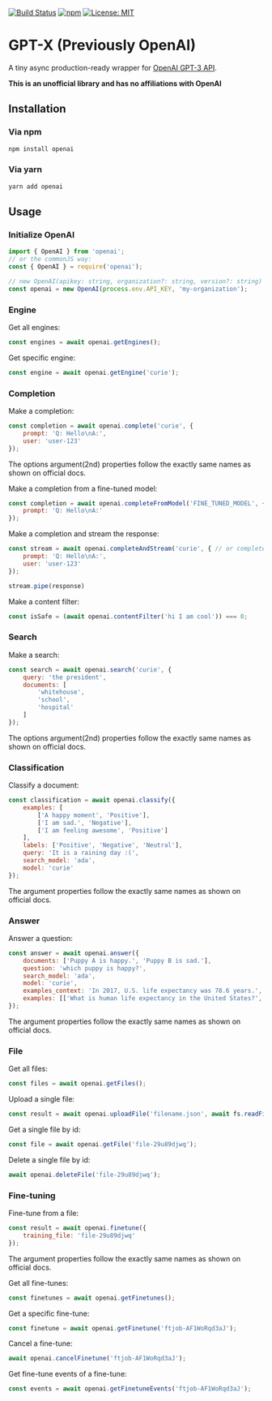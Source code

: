 [![Build Status](https://github.com/ceifa/openai/actions/workflows/publish.yml/badge.svg)](https://github.com/ceifa/openai/actions/workflows/publish.yml)
[![npm](https://img.shields.io/npm/v/openai.svg)](https://npmjs.com/package/openai)
[![License: MIT](https://img.shields.io/badge/License-MIT-yellow.svg)](https://opensource.org/licenses/MIT)

# GPT-X (Previously OpenAI)

A tiny async production-ready wrapper for [OpenAI GPT-3 API](https://beta.openai.com/docs/api-reference/introduction).

**This is an unofficial library and has no affiliations with OpenAI**

## Installation

### Via npm

```sh
npm install openai
```

### Via yarn

```sh
yarn add openai
```

## Usage

### Initialize OpenAI

```js
import { OpenAI } from 'openai';
// or the commonJS way:
const { OpenAI } = require('openai');

// new OpenAI(apikey: string, organization?: string, version?: string)
const openai = new OpenAI(process.env.API_KEY, 'my-organization');
```

### Engine

Get all engines:

```js
const engines = await openai.getEngines();
```

Get specific engine:

```js
const engine = await openai.getEngine('curie');
```

### Completion

Make a completion:

```js
const completion = await openai.complete('curie', {
    prompt: 'Q: Hello\nA:',
    user: 'user-123'
});
```

The options argument(2nd) properties follow the exactly same names as shown on official docs.

Make a completion from a fine-tuned model:

```js
const completion = await openai.completeFromModel('FINE_TUNED_MODEL', {
    prompt: 'Q: Hello\nA:'
});
```

Make a completion and stream the response:

```js
const stream = await openai.completeAndStream('curie', { // or completeFromModelAndStream
    prompt: 'Q: Hello\nA:',
    user: 'user-123'
});

stream.pipe(response)
```

Make a content filter:

```js
const isSafe = (await openai.contentFilter('hi I am cool')) === 0;
```

### Search

Make a search:

```js
const search = await openai.search('curie', {
    query: 'the president',
    documents: [
        'whitehouse',
        'school',
        'hospital'
    ]
});
```

The options argument(2nd) properties follow the exactly same names as shown on official docs.

### Classification

Classify a document:

```js
const classification = await openai.classify({
    examples: [
        ['A happy moment', 'Positive'],
        ['I am sad.', 'Negative'],
        ['I am feeling awesome', 'Positive']
    ],
    labels: ['Positive', 'Negative', 'Neutral'],
    query: 'It is a raining day :(',
    search_model: 'ada',
    model: 'curie'
});
```

The argument properties follow the exactly same names as shown on official docs.

### Answer

Answer a question:

```js
const answer = await openai.answer({
    documents: ['Puppy A is happy.', 'Puppy B is sad.'],
    question: 'which puppy is happy?',
    search_model: 'ada',
    model: 'curie',
    examples_context: 'In 2017, U.S. life expectancy was 78.6 years.',
    examples: [['What is human life expectancy in the United States?','78 years.']],
});
```

The argument properties follow the exactly same names as shown on official docs.

### File

Get all files:

```js
const files = await openai.getFiles();
```

Upload a single file:

```js
const result = await openai.uploadFile('filename.json', await fs.readFileSync('somefile.json'), 'fine-tune');
```

Get a single file by id:

```js
const file = await openai.getFile('file-29u89djwq');
```

Delete a single file by id:

```js
await openai.deleteFile('file-29u89djwq');
```

### Fine-tuning

Fine-tune from a file:

```js
const result = await openai.finetune({
    training_file: 'file-29u89djwq'
});
```

The argument properties follow the exactly same names as shown on official docs.

Get all fine-tunes:

```js
const finetunes = await openai.getFinetunes();
```

Get a specific fine-tune:

```js
const finetune = await openai.getFinetune('ftjob-AF1WoRqd3aJ');
```

Cancel a fine-tune:

```js
await openai.cancelFinetune('ftjob-AF1WoRqd3aJ');
```

Get fine-tune events of a fine-tune:

```js
const events = await openai.getFinetuneEvents('ftjob-AF1WoRqd3aJ');
```
